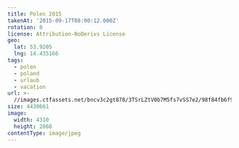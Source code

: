 ```yaml
---
title: Polen 2015
takenAt: '2015-09-17T08:00:12.000Z'
rotation: 0
license: Attribution-NoDerivs License
geo:
  lat: 53.9205
  lng: 14.435166
tags:
  - polen
  - poland
  - urlaub
  - vacation
url: >-
  //images.ctfassets.net/bncv3c2gt878/3TSrLZtV0b7M5fs7vSS7e2/98f84fb6f9efba5714c07e6af928424f/polen-2015_25957777365_o
size: 4430661
image:
  width: 4310
  height: 2868
contentType: image/jpeg
---
```


